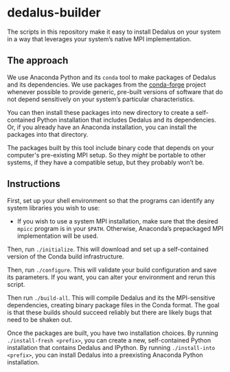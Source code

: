 # dedalus-builder

The scripts in this repository make it easy to install Dedalus on your system
in a way that leverages your system’s native MPI implementation.

## The approach

We use Anaconda Python and its `conda` tool to make packages of Dedalus and
its dependencies. We use packages from the
[conda-forge](https://conda-forge.org/) project whenever possible to provide
generic, pre-built versions of software that do not depend sensitively on your
system’s particular characteristics.

You can then install these packages into new directory to create a
self-contained Python installation that includes Dedalus and its dependencies.
Or, if you already have an Anaconda installation, you can install the packages
into that directory.

The packages built by this tool include binary code that depends on your
computer's pre-existing MPI setup. So they *might* be portable to other
systems, if they have a compatible setup, but they probably won’t be.

## Instructions

First, set up your shell environment so that the programs can identify any
system libraries you wish to use:

- If you wish to use a system MPI installation, make sure that the desired
  `mpicc` program is in your `$PATH`. Otherwise, Anaconda’s prepackaged
  MPI implementation will be used.

Then, run `./initialize`. This will download and set up a self-contained
version of the Conda build infrastructure.

Then, run `./configure`. This will validate your build configuration and save
its parameters. If you want, you can alter your environment and rerun this
script.

Then run `./build-all`. This will compile Dedalus and its the MPI-sensitive
dependencies, creating binary package files in the Conda format. The goal is
that these builds should succeed reliably but there are likely bugs that
need to be shaken out.

Once the packages are built, you have two installation choices. By running
`./install-fresh <prefix>`, you can create a new, self-contained Python
installation that contains Dedalus and IPython. By running `./install-into
<prefix>`, you can install Dedalus into a preexisting Anaconda Python
installation.
